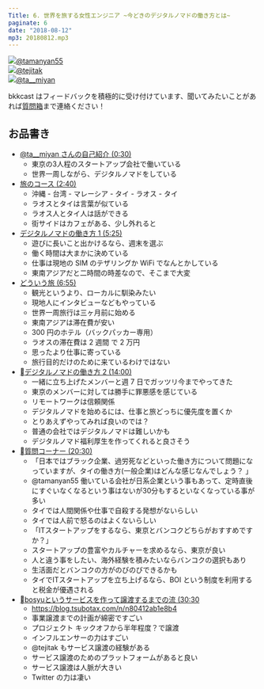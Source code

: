 ```yaml
---
Title: 6. 世界を旅する女性エンジニア ~今どきのデジタルノマドの働き方とは~
paginate: 6
date: "2018-08-12"
mp3: 20180812.mp3
---
```


<div class="presenter-container">
  <div class="presenter-item">
    <a href="https://twitter.com/tamanyan55" target="_blank"><img class="icon" src="https://pbs.twimg.com/profile_images/712212594396778497/BqOVpfAj_400x400.jpg"><span>@tamanyan55</span></a>
  </div>
  <div class="presenter-item">
    <a href="https://twitter.com/tejitak" target="_blank"><img class="icon" src="https://pbs.twimg.com/profile_images/962982531938246656/wGmx7qIC_400x400.jpg"><span>@tejitak</span></a>
  </div>
  <div class="presenter-item">
    <a href="https://twitter.com/ta__miyan" target="_blank"><img class="icon" src="https://pbs.twimg.com/profile_images/1479867996/image_400x400.jpg"><span>@ta__miyan </span></a>
  </div>
</div>

bkkcast はフィードバックを積極的に受け付けています、聞いてみたいことがあれば<a class="notice" href="https://peing.net/ja/bkkcast" target="_blank">質問箱</a>まで連絡ください！

## お品書き

- <a class="jump" href="#30">@ta__miyan さんの自己紹介 (0:30)</a>
  - 東京の3人程のスタートアップ会社で働いている
  - 世界一周しながら、デジタルノマドをしている
- <a class="jump" href="#160">旅のコース (2:40)</a>
  - 沖縄 - 台湾 - マレーシア - タイ - ラオス - タイ
  - ラオスとタイは言葉が似ている
  - ラオス人とタイ人は話ができる
  - 街サイドはカフェがある、少し外れると
- <a class="jump" href="#325">デジタルノマドの働き方 1 (5:25)</a>
  - 遊びに長いこと出かけるなら、週末を選ぶ
  - 働く時間は大まかに決めている
  - 仕事は現地の SIM のテザリングか WiFi でなんとかしている
  - 東南アジアだと二時間の時差なので、そこまで大変
- <a class="jump" href="#415">どういう旅 (6:55)</a>
  - 観光というより、ローカルに馴染みたい
  - 現地人にインタビューなどもやっている
  - 世界一周旅行は三ヶ月前に始める
  - 東南アジアは滞在費が安い
  - 300 円のホテル（バックパッカー専用）
  - ラオスの滞在費は 2 週間 で 2 万円
  - 思ったより仕事に寄っている
  - 旅行目的だけのために来ているわけではない
- <a class="jump" href="#840">デジタルノマドの働き方 2 (14:00)</a>
  - 一緒に立ち上げたメンバーと週 7 日でガッツリ今までやってきた
  - 東京のメンバーに対しては勝手に罪悪感を感じている
  - リモートワークは信頼関係
  - デジタルノマドを始めるには、仕事と旅どっちに優先度を置くか
  - とりあえずやってみれば良いのでは？
  - 普通の会社ではデジタルノマドは難しいかも
  - デジタルノマド福利厚生を作ってくれると良さそう
- <a class="jump" href="#1230">質問コーナー (20:30)</a>
  - 「日本ではブラック企業、過労死などといった働き方について問題になっていますが、タイの働き方(一般企業)はどんな感じなんでしょう？ 」
  - @tamanyan55 働いている会社が日系企業という事もあって、定時直後にすぐいなくなるという事はないが30分もするといなくなっている事が多い
  - タイでは人間関係や仕事で自殺する発想がないらしい
  - タイでは人前で怒るのはよくないらしい
  - 「ITスタートアップをするなら、東京とバンコクどちらがおすすめですか？」
  - スタートアップの豊富やカルチャーを求めるなら、東京が良い
  - 人と違う事をしたい、海外経験を積みたいならバンコクの選択もあり
  - 生活面だとバンコクの方がのびのびできるかも
  - タイでITスタートアップを立ち上げるなら、BOI という制度を利用すると税金が優遇される
- <a class="jump" href="#1830">bosyuというサービスを作って譲渡するまでの流 (30:30 </a>
  - https://blog.tsubotax.com/n/n80412ab1e8b4
  - 事業譲渡までの計画が綿密ですごい
  - プロジェクト キックオフから半年程度？で譲渡
  - インフルエンサーの力はすごい
  - @tejitak もサービス譲渡の経験がある
  - サービス譲渡のためのプラットフォームがあると良い
  - サービス譲渡は人脈が大きい
  - Twitter の力は凄い
